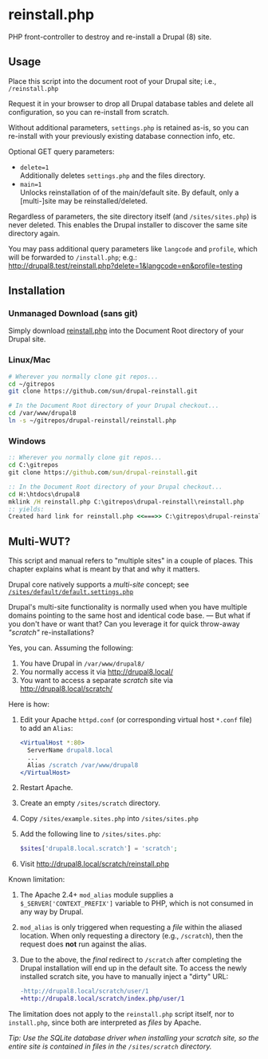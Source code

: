 # reinstall.php

PHP front-controller to destroy and re-install a Drupal (8) site.

## Usage

Place this script into the document root of your Drupal site; i.e.,
`/reinstall.php`

Request it in your browser to drop all Drupal database tables and delete all
configuration, so you can re-install from scratch.

Without additional parameters, `settings.php` is retained as-is, so you can
re-install with your previously existing database connection info, etc.

Optional GET query parameters:

* `delete=1`  
  Additionally deletes `settings.php` and the files directory.
* `main=1`  
  Unlocks reinstallation of of the main/default site. By default, only a
  [multi-]site may be reinstalled/deleted.

Regardless of parameters, the site directory itself (and `/sites/sites.php`) is
never deleted.  This enables the Drupal installer to discover the same site
directory again.

You may pass additional query parameters like `langcode` and `profile`, which
will be forwarded to `/install.php`; e.g.:  
http://drupal8.test/reinstall.php?delete=1&langcode=en&profile=testing


## Installation

### Unmanaged Download (sans git)

Simply download [reinstall.php](https://github.com/sun/drupal-reinstall/raw/master/reinstall.php) into the Document Root directory of your Drupal site.

### Linux/Mac

```sh
# Wherever you normally clone git repos...
cd ~/gitrepos
git clone https://github.com/sun/drupal-reinstall.git

# In the Document Root directory of your Drupal checkout...
cd /var/www/drupal8
ln -s ~/gitrepos/drupal-reinstall/reinstall.php
```

### Windows

```bat
:: Wherever you normally clone git repos...
cd C:\gitrepos
git clone https://github.com/sun/drupal-reinstall.git

:: In the Document Root directory of your Drupal checkout...
cd H:\htdocs\drupal8
mklink /H reinstall.php C:\gitrepos\drupal-reinstall\reinstall.php
:: yields:
Created hard link for reinstall.php <<===>> C:\gitrepos\drupal-reinstall\reinstall.php
```

## Multi-WUT?

This script and manual refers to "multiple sites" in a couple of places.  This
chapter explains what is meant by that and why it matters.

Drupal core natively supports a _multi-site_ concept; see
[`/sites/default/default.settings.php`](http://drupalcode.org/project/drupal.git/blob/HEAD:/sites/default/default.settings.php)

Drupal's multi-site functionality is normally used when you have multiple
domains pointing to the same host and identical code base. — But what if you
don't have or want that?  Can you leverage it for quick throw-away _"scratch"_
re-installations?

Yes, you can.  Assuming the following:

1. You have Drupal in `/var/www/drupal8/`
1. You normally access it via http://drupal8.local/
1. You want to access a separate _scratch_ site via http://drupal8.local/scratch/

Here is how:

1. Edit your Apache `httpd.conf` (or corresponding virtual host `*.conf` file)
   to add an `Alias`:

    ```apache
    <VirtualHost *:80>
      ServerName drupal8.local
      ...
      Alias /scratch /var/www/drupal8
    </VirtualHost>
    ```
1. Restart Apache.
1. Create an empty `/sites/scratch` directory.
1. Copy `/sites/example.sites.php` into `/sites/sites.php`
1. Add the following line to `/sites/sites.php`:

   ```php
   $sites['drupal8.local.scratch'] = 'scratch';
   ```
1. Visit http://drupal8.local/scratch/reinstall.php

Known limitation:

1. The Apache 2.4+ `mod_alias` module supplies a `$_SERVER['CONTEXT_PREFIX']`
   variable to PHP, which is not consumed in any way by Drupal.
1. `mod_alias` is only triggered when requesting a _file_ within the aliased
   location. When only requesting a directory (e.g., `/scratch`), then the
   request does **not** run against the alias.
1. Due to the above, the _final_ redirect to `/scratch` after completing the
   Drupal installation will end up in the default site. To access the newly
   installed scratch site, you have to manually inject a "dirty" URL:

    ```diff
    -http://drupal8.local/scratch/user/1
    +http://drupal8.local/scratch/index.php/user/1
    ```

The limitation does not apply to the `reinstall.php` script itself, nor to
`install.php`, since both are interpreted as _files_ by Apache.

_Tip: Use the SQLite database driver when installing your scratch site, so the
entire site is contained in files in the `/sites/scratch` directory._

